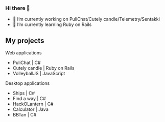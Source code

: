 ### Hi there 👋

- 🔭 I’m currently working on PuliChat/Cutely candle/Telemetry/Sentakki
- 🌱 I’m currently learning Ruby on Rails

## My projects

Web applications
* PuliChat | C#
* Cutely candle | Ruby on Rails
* VolleyballJS | JavaScript

Desktop applications
* Ships | C#
* Find a way | C#
* HackOLantern | C#
* Calculator | Java
* BBTan | C#

<!--
- 👯 I’m looking to collaborate on ...
- 🤔 I’m looking for help with ...
- 💬 Ask me about ...
- 📫 How to reach me: ...
- 😄 Pronouns: ...
- ⚡ Fun fact: ...
-->
